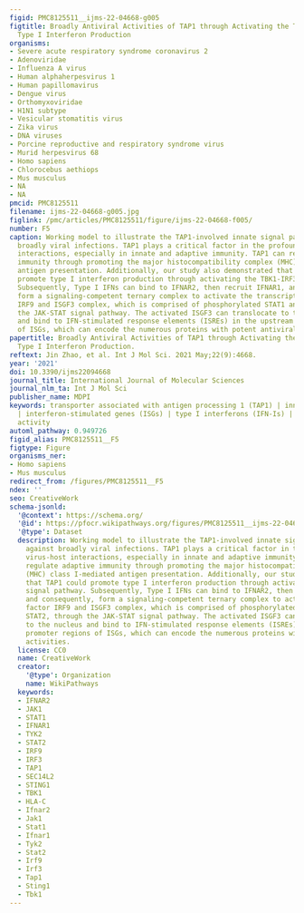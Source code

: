 ```yaml
---
figid: PMC8125511__ijms-22-04668-g005
figtitle: Broadly Antiviral Activities of TAP1 through Activating the TBK1-IRF3-Mediated
  Type I Interferon Production
organisms:
- Severe acute respiratory syndrome coronavirus 2
- Adenoviridae
- Influenza A virus
- Human alphaherpesvirus 1
- Human papillomavirus
- Dengue virus
- Orthomyxoviridae
- H1N1 subtype
- Vesicular stomatitis virus
- Zika virus
- DNA viruses
- Porcine reproductive and respiratory syndrome virus
- Murid herpesvirus 68
- Homo sapiens
- Chlorocebus aethiops
- Mus musculus
- NA
- NA
pmcid: PMC8125511
filename: ijms-22-04668-g005.jpg
figlink: /pmc/articles/PMC8125511/figure/ijms-22-04668-f005/
number: F5
caption: Working model to illustrate the TAP1-involved innate signal pathway against
  broadly viral infections. TAP1 plays a critical factor in the profound virus-host
  interactions, especially in innate and adaptive immunity. TAP1 can regulate adaptive
  immunity through promoting the major histocompatibility complex (MHC) class I-mediated
  antigen presentation. Additionally, our study also demonstrated that TAP1 could
  promote type I interferon production through activating the TBK1-IRF3 signal pathway.
  Subsequently, Type I IFNs can bind to IFNAR2, then recruit IFNAR1, and consequently,
  form a signaling-competent ternary complex to activate the transcription factor
  IRF9 and ISGF3 complex, which is comprised of phosphorylated STAT1 and STAT2, through
  the JAK-STAT signal pathway. The activated ISGF3 can translocate to the nucleus
  and bind to IFN-stimulated response elements (ISREs) in the upstream promoter regions
  of ISGs, which can encode the numerous proteins with potent antiviral activities.
papertitle: Broadly Antiviral Activities of TAP1 through Activating the TBK1-IRF3-Mediated
  Type I Interferon Production.
reftext: Jin Zhao, et al. Int J Mol Sci. 2021 May;22(9):4668.
year: '2021'
doi: 10.3390/ijms22094668
journal_title: International Journal of Molecular Sciences
journal_nlm_ta: Int J Mol Sci
publisher_name: MDPI
keywords: transporter associated with antigen processing 1 (TAP1) | innate immunity
  | interferon-stimulated genes (ISGs) | type I interferons (IFN-Is) | broadly antiviral
  activity
automl_pathway: 0.949726
figid_alias: PMC8125511__F5
figtype: Figure
organisms_ner:
- Homo sapiens
- Mus musculus
redirect_from: /figures/PMC8125511__F5
ndex: ''
seo: CreativeWork
schema-jsonld:
  '@context': https://schema.org/
  '@id': https://pfocr.wikipathways.org/figures/PMC8125511__ijms-22-04668-g005.html
  '@type': Dataset
  description: Working model to illustrate the TAP1-involved innate signal pathway
    against broadly viral infections. TAP1 plays a critical factor in the profound
    virus-host interactions, especially in innate and adaptive immunity. TAP1 can
    regulate adaptive immunity through promoting the major histocompatibility complex
    (MHC) class I-mediated antigen presentation. Additionally, our study also demonstrated
    that TAP1 could promote type I interferon production through activating the TBK1-IRF3
    signal pathway. Subsequently, Type I IFNs can bind to IFNAR2, then recruit IFNAR1,
    and consequently, form a signaling-competent ternary complex to activate the transcription
    factor IRF9 and ISGF3 complex, which is comprised of phosphorylated STAT1 and
    STAT2, through the JAK-STAT signal pathway. The activated ISGF3 can translocate
    to the nucleus and bind to IFN-stimulated response elements (ISREs) in the upstream
    promoter regions of ISGs, which can encode the numerous proteins with potent antiviral
    activities.
  license: CC0
  name: CreativeWork
  creator:
    '@type': Organization
    name: WikiPathways
  keywords:
  - IFNAR2
  - JAK1
  - STAT1
  - IFNAR1
  - TYK2
  - STAT2
  - IRF9
  - IRF3
  - TAP1
  - SEC14L2
  - STING1
  - TBK1
  - HLA-C
  - Ifnar2
  - Jak1
  - Stat1
  - Ifnar1
  - Tyk2
  - Stat2
  - Irf9
  - Irf3
  - Tap1
  - Sting1
  - Tbk1
---
```

